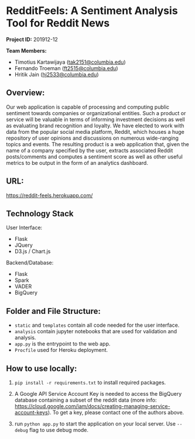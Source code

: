 # RedditFeels: A Sentiment Analysis Tool for Reddit News

**Project ID:** 201912-12

**Team Members:** 
- Timotius Kartawijaya (tak2151@columbia.edu)
- Fernando Troeman (ft2515@columbia.edu)
- Hritik Jain (hj2533@columbia.edu)

## Overview:
Our web application is capable of processing and computing public sentiment towards companies or organizational entities. Such a product or service will be valuable in terms of informing investment decisions as well as evaluating brand recognition and loyalty. We have elected to work with data from the popular social media platform, Reddit, which houses a huge repository of user opinions and discussions on numerous wide-ranging topics and events. The resulting product is a web application that, given the name of a company specified by the user, extracts associated Reddit posts/comments and computes a sentiment score as well as other useful metrics to be output in the form of an analytics dashboard.


## URL:
https://reddit-feels.herokuapp.com/

## Technology Stack
User Interface: 
- Flask
- JQuery
- D3.js / Chart.js

Backend/Database: 
- Flask 
- Spark
- VADER
- BigQuery

## Folder and File Structure:
- `static` and `templates` contain all code needed for the user interface.
- `analysis` contain jupyter notebooks that are used for validation and analysis.
- `app.py` is the entrypoint to the web app.
- `Procfile` used for Heroku deployment. 

## How to use locally:

1. `pip install -r requirements.txt` to install required packages.

2. A Google API Service Account Key is needed to access the BigQuery database containing a subset of the reddit data (more info: https://cloud.google.com/iam/docs/creating-managing-service-account-keys). To get a key, please contact one of the authors above.

3. run `python app.py` to start the application on your local server. Use `--debug` flag to use debug mode. 






